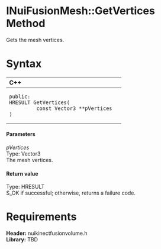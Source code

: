INuiFusionMesh::GetVertices Method  
==================================  

Gets the mesh vertices. <span id="syntaxSection"></span>

Syntax  
======  

<table>
<colgroup>
<col width="100%" />
</colgroup>
<thead>
<tr class="header">
<th align="left">C++</th>
</tr>
</thead>
<tbody>
<tr class="odd">
<td align="left"><pre><code>public:  
HRESULT GetVertices(  
         const Vector3 **pVertices  
)</code></pre></td>
</tr>
</tbody>
</table>

<span id="ID4EG"></span>
#### Parameters  

*pVertices*    
Type: Vector3  
The mesh vertices.  

<span id="ID4EP"></span>
#### Return value  

Type: HRESULT  
S\_OK if successful; otherwise, returns a failure code.  

<span id="requirements"></span>

Requirements  
============  

**Header:** nuikinectfusionvolume.h  
**Library:** TBD  



<!--Please do not edit the data in the comment block below.-->
<!--
TOCTitle : GetVertices Method
RLTitle : INuiFusionMesh::GetVertices Method
KeywordK : GetVertices method
KeywordK : INuiFusionMesh::GetVertices method
KeywordF : INuiFusionMesh::GetVertices
KeywordF : GetVertices
KeywordF : Microsoft.Kinect.nuikinectfusionvolume.INuiFusionMesh.GetVertices(Vector3)
KeywordA : M:Microsoft.Kinect.nuikinectfusionvolume.INuiFusionMesh.GetVertices(Vector3)
AssetID : M:Microsoft.Kinect.nuikinectfusionvolume.INuiFusionMesh.GetVertices(Vector3)
Locale : en-us
CommunityContent : 1
APIType : Managed
APILocation : 
APIName : Microsoft.Kinect.nuikinectfusionvolume.INuiFusionMesh::GetVertices
TargetOS : Windows
TopicType : kbSyntax
DevLang : C++
DocSet : K4Wv2
ProjType : K4Wv2Proj
Technology : Kinect for Windows
Product : Kinect for Windows SDK v2
productversion : 20
-->
